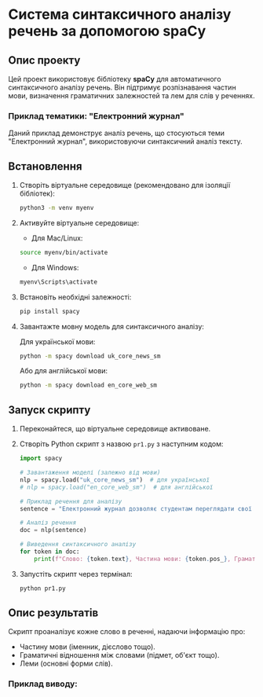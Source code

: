 # Система синтаксичного аналізу речень за допомогою spaCy

## Опис проекту

Цей проект використовує бібліотеку **spaCy** для автоматичного синтаксичного аналізу речень. Він підтримує розпізнавання частин мови, визначення граматичних залежностей та лем для слів у реченнях.

### Приклад тематики: "Електронний журнал"

Даний приклад демонструє аналіз речень, що стосуються теми "Електронний журнал", використовуючи синтаксичний аналіз тексту.

## Встановлення

1. Створіть віртуальне середовище (рекомендовано для ізоляції бібліотек):

    ```bash
    python3 -m venv myenv
    ```

2. Активуйте віртуальне середовище:

    - Для Mac/Linux:

    ```bash
    source myenv/bin/activate
    ```

    - Для Windows:

    ```bash
    myenv\Scripts\activate
    ```

3. Встановіть необхідні залежності:

    ```bash
    pip install spacy
    ```

4. Завантажте мовну модель для синтаксичного аналізу:

    Для української мови:
    
    ```bash
    python -m spacy download uk_core_news_sm
    ```

    Або для англійської мови:

    ```bash
    python -m spacy download en_core_web_sm
    ```

## Запуск скрипту

1. Переконайтеся, що віртуальне середовище активоване.
2. Створіть Python скрипт з назвою `pr1.py` з наступним кодом:

    ```python
    import spacy

    # Завантаження моделі (залежно від мови)
    nlp = spacy.load("uk_core_news_sm")  # для української
    # nlp = spacy.load("en_core_web_sm")  # для англійської

    # Приклад речення для аналізу
    sentence = "Електронний журнал дозволяє студентам переглядати свої оцінки онлайн."

    # Аналіз речення
    doc = nlp(sentence)

    # Виведення синтаксичного аналізу
    for token in doc:
        print(f"Слово: {token.text}, Частина мови: {token.pos_}, Граматичні відношення: {token.dep_}, Лема: {token.lemma_}")
    ```

3. Запустіть скрипт через термінал:

    ```bash
    python pr1.py
    ```

## Опис результатів

Скрипт проаналізує кожне слово в реченні, надаючи інформацію про:

- Частину мови (іменник, дієслово тощо).
- Граматичні відношення між словами (підмет, об'єкт тощо).
- Леми (основні форми слів).

### Приклад виводу: